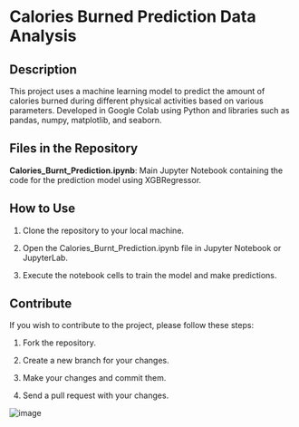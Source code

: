 # Calories Burned Prediction Data Analysis
## Description
This project uses a machine learning model to predict the amount of calories burned during different physical activities based on various parameters.
Developed in Google Colab using Python and libraries such as pandas, numpy, matplotlib, and seaborn.


## Files in the Repository
**Calories_Burnt_Prediction.ipynb**: Main Jupyter Notebook containing the code for the prediction model using XGBRegressor.


## How to Use
1. Clone the repository to your local machine.

2. Open the Calories_Burnt_Prediction.ipynb file in Jupyter Notebook or JupyterLab.

3. Execute the notebook cells to train the model and make predictions.


## Contribute
If you wish to contribute to the project, please follow these steps:

1. Fork the repository.

2. Create a new branch for your changes.

3. Make your changes and commit them.

4. Send a pull request with your changes.

![image](https://github.com/Fracktom/CaloriesPrediction/assets/129825724/f17254fb-e1a9-403a-bd8f-5a9792097996)

